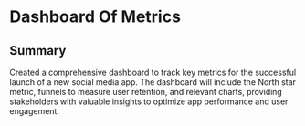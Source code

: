 # Dashboard Of Metrics

## Summary
Created a comprehensive dashboard to track key metrics
for the successful launch of a new social media app. The
dashboard will include the North star metric, funnels to
measure user retention, and relevant charts, providing
stakeholders with valuable insights to optimize app
performance and user engagement.
